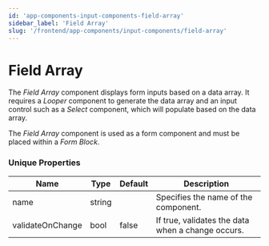 ```yaml
---
id: 'app-components-input-components-field-array'
sidebar_label: 'Field Array'
slug: '/frontend/app-components/input-components/field-array'
---
```


# Field Array
The *Field Array* component displays form inputs based on a data array. It requires a *Looper* component to generate the data array and an input control such as a *Select* component, which will populate based on the data array.

The *Field Array* component is used as a form component and must be placed within a *Form Block*.

### Unique Properties
<table>
<thead>
<tr><th>Name</th><th>Type</th><th>Default</th><th>Description</th></tr>
</thead>
<tbody>
<tr><td>name</td><td>string</td><td></td><td>Specifies the name of the component.</td></tr>
<tr><td>validateOnChange</td><td>bool</td><td>false</td><td>If true, validates the data when a change occurs.</td></tr>
</tbody>
</table>


